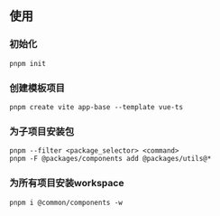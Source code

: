 <!--
 * @Description:   
 * @Author: YangJianFei
 * @Date: 2023-04-18 11:51:21
 * @LastEditTime: 2023-04-18 11:55:41
 * @LastEditors: YangJianFei
 * @FilePath: \notes\src\page\frontEnd\pnpm\pnpm.md
-->
## 使用

### 初始化
```
pnpm init
```

### 创建模板项目
```
pnpm create vite app-base --template vue-ts
```

### 为子项目安装包
```
pnpm --filter <package_selector> <command>
pnpm -F @packages/components add @packages/utils@*
```

### 为所有项目安装workspace
```
pnpm i @common/components -w
```